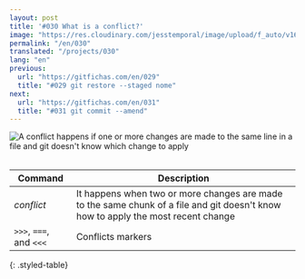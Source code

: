 ```yaml
---
layout: post
title: '#030 What is a conflict?'
image: "https://res.cloudinary.com/jesstemporal/image/upload/f_auto/v1642878599/gitfichas/en/030/thumbnail_bkpimz.jpg"
permalink: "/en/030"
translated: "/projects/030"
lang: "en"
previous:
  url: "https://gitfichas.com/en/029"
  title: "#029 git restore --staged nome"
next:
  url: "https://gitfichas.com/en/031"
  title: "#031 git commit --amend"
---
```


<img alt="A conflict happens if one or more changes are made to the same line in a file and git doesn't know which change to apply" src="https://res.cloudinary.com/jesstemporal/image/upload/v1642878599/gitfichas/en/030/full_he4dj3.jpg"><br><br>

| Command | Description |
|---------|-------------|
| _conflict_ | It happens when two or more changes are made to the same chunk of a file and git doesn't know how to apply the most recent change |
| `>>>`, `===`, and `<<<` | Conflicts markers |
{: .styled-table}
